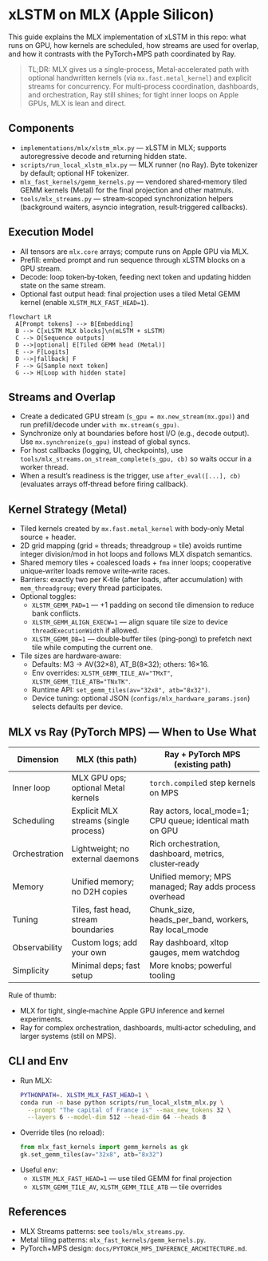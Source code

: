 # xLSTM on MLX (Apple Silicon)

This guide explains the MLX implementation of xLSTM in this repo: what runs on GPU, how kernels are scheduled, how streams are used for overlap, and how it contrasts with the PyTorch+MPS path coordinated by Ray.

> TL;DR: MLX gives us a single‑process, Metal‑accelerated path with optional handwritten kernels (via `mx.fast.metal_kernel`) and explicit streams for concurrency. For multi‑process coordination, dashboards, and orchestration, Ray still shines; for tight inner loops on Apple GPUs, MLX is lean and direct.

## Components

- `implementations/mlx/xlstm_mlx.py` — xLSTM in MLX; supports autoregressive decode and returning hidden state.
- `scripts/run_local_xlstm_mlx.py` — MLX runner (no Ray). Byte tokenizer by default; optional HF tokenizer.
- `mlx_fast_kernels/gemm_kernels.py` — vendored shared‑memory tiled GEMM kernels (Metal) for the final projection and other matmuls.
- `tools/mlx_streams.py` — stream‑scoped synchronization helpers (background waiters, asyncio integration, result‑triggered callbacks).

## Execution Model

- All tensors are `mlx.core` arrays; compute runs on Apple GPU via MLX.
- Prefill: embed prompt and run sequence through xLSTM blocks on a GPU stream.
- Decode: loop token‑by‑token, feeding next token and updating hidden state on the same stream.
- Optional fast output head: final projection uses a tiled Metal GEMM kernel (enable `XLSTM_MLX_FAST_HEAD=1`).

```mermaid
flowchart LR
  A[Prompt tokens] --> B[Embedding]
  B --> C[xLSTM MLX blocks]\n(mLSTM + sLSTM)
  C --> D[Sequence outputs]
  D -->|optional| E[Tiled GEMM head (Metal)]
  E --> F[Logits]
  D -->|fallback| F
  F --> G[Sample next token]
  G --> H[Loop with hidden state]
```

## Streams and Overlap

- Create a dedicated GPU stream (`s_gpu = mx.new_stream(mx.gpu)`) and run prefill/decode under `with mx.stream(s_gpu)`.
- Synchronize only at boundaries before host I/O (e.g., decode output). Use `mx.synchronize(s_gpu)` instead of global syncs.
- For host callbacks (logging, UI, checkpoints), use `tools/mlx_streams.on_stream_complete(s_gpu, cb)` so waits occur in a worker thread.
- When a result’s readiness is the trigger, use `after_eval([...], cb)` (evaluates arrays off‑thread before firing callback).

## Kernel Strategy (Metal)

- Tiled kernels created by `mx.fast.metal_kernel` with body‑only Metal source + header.
- 2D grid mapping (grid = threads; threadgroup = tile) avoids runtime integer division/mod in hot loops and follows MLX dispatch semantics.
- Shared memory tiles + coalesced loads + `fma` inner loops; cooperative unique‑writer loads remove write‑write races.
- Barriers: exactly two per K‑tile (after loads, after accumulation) with `mem_threadgroup`; every thread participates.
- Optional toggles:
  - `XLSTM_GEMM_PAD=1` — +1 padding on second tile dimension to reduce bank conflicts.
  - `XLSTM_GEMM_ALIGN_EXECW=1` — align square tile size to device `threadExecutionWidth` if allowed.
  - `XLSTM_GEMM_DB=1` — double‑buffer tiles (ping‑pong) to prefetch next tile while computing the current one.
- Tile sizes are hardware‑aware:
  - Defaults: M3 → AV(32×8), AT_B(8×32); others: 16×16.
  - Env overrides: `XLSTM_GEMM_TILE_AV="TMxT"`, `XLSTM_GEMM_TILE_ATB="TNxTK"`.
  - Runtime API: `set_gemm_tiles(av="32x8", atb="8x32")`.
  - Device tuning: optional JSON (`configs/mlx_hardware_params.json`) selects defaults per device.

## MLX vs Ray (PyTorch MPS) — When to Use What

| Dimension | MLX (this path) | Ray + PyTorch MPS (existing path) |
|---|---|---|
| Inner loop | MLX GPU ops; optional Metal kernels | `torch.compile`d step kernels on MPS |
| Scheduling | Explicit MLX streams (single process) | Ray actors, local_mode=1; CPU queue; identical math on GPU |
| Orchestration | Lightweight; no external daemons | Rich orchestration, dashboard, metrics, cluster‑ready |
| Memory | Unified memory; no D2H copies | Unified memory; MPS managed; Ray adds process overhead |
| Tuning | Tiles, fast head, stream boundaries | Chunk_size, heads_per_band, workers, Ray local_mode |
| Observability | Custom logs; add your own | Ray dashboard, xltop gauges, mem watchdog |
| Simplicity | Minimal deps; fast setup | More knobs; powerful tooling |

Rule of thumb:
- MLX for tight, single‑machine Apple GPU inference and kernel experiments.
- Ray for complex orchestration, dashboards, multi‑actor scheduling, and larger systems (still on MPS).

## CLI and Env

- Run MLX:
  ```bash
  PYTHONPATH=. XLSTM_MLX_FAST_HEAD=1 \
  conda run -n base python scripts/run_local_xlstm_mlx.py \
    --prompt "The capital of France is" --max_new_tokens 32 \
    --layers 6 --model-dim 512 --head-dim 64 --heads 8
  ```
- Override tiles (no reload):
  ```python
  from mlx_fast_kernels import gemm_kernels as gk
  gk.set_gemm_tiles(av="32x8", atb="8x32")
  ```
- Useful env:
  - `XLSTM_MLX_FAST_HEAD=1` — use tiled GEMM for final projection
  - `XLSTM_GEMM_TILE_AV`, `XLSTM_GEMM_TILE_ATB` — tile overrides

## References

- MLX Streams patterns: see `tools/mlx_streams.py`.
- Metal tiling patterns: `mlx_fast_kernels/gemm_kernels.py`.
- PyTorch+MPS design: `docs/PYTORCH_MPS_INFERENCE_ARCHITECTURE.md`.
